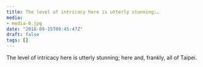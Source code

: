 ```yaml
---
title: The level of intricacy here is utterly stunning;…
media:
- media-0.jpg
date: "2018-09-15T09:45:47Z"
draft: false
tags: []
---
```

The level of intricacy here is utterly stunning; here and, frankly, all of Taipei.
